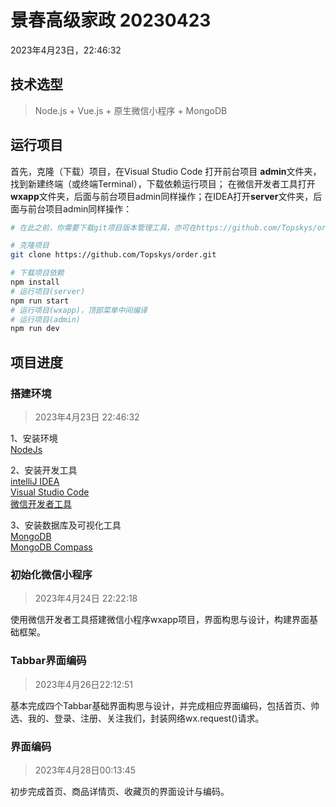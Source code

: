 # 景春高级家政 20230423
‎2023‎年‎4‎月‎23‎日，‏‎22:46:32

## 技术选型
> Node.js + Vue.js + 原生微信小程序 + MongoDB

## 运行项目

首先，克隆（下载）项目，在Visual Studio Code 打开前台项目 **admin**文件夹，找到新建终端（或终端Terminal），下载依赖运行项目；
在微信开发者工具打开**wxapp**文件夹，后面与前台项目admin同样操作；在IDEA打开**server**文件夹，后面与前台项目admin同样操作：
```bash
# 在此之前，你需要下载git项目版本管理工具，亦可在https://github.com/Topskys/order.git上直接下载项目zip再导入编译器运行

# 克隆项目
git clone https://github.com/Topskys/order.git

# 下载项目依赖
npm install
# 运行项目(server)
npm run start
# 运行项目(wxapp)，顶部菜单中间编译
# 运行项目(admin)
npm run dev
```


## 项目进度

### 搭建环境
> ‎2023‎年‎4‎月‎23‎日 ‏‎22:46:32

1、安装环境  
[NodeJs](https://nodejs.org/dist/v18.13.0/node-v18.13.0-x64.msi)

2、安装开发工具  
[intelliJ IDEA](https://www.jetbrains.com/)  
[Visual Studio Code](https://code.visualstudio.com/)  
[微信开发者工具](https://developers.weixin.qq.com/miniprogram/dev/devtools/download.html)

3、安装数据库及可视化工具  
[MongoDB](https://www.mongodb.com/)  
[MongoDB Compass](https://www.mongodb.com/products/compass)

### 初始化微信小程序
> ‎2023‎年‎4‎月‎24‎日 ‏‎22:22:18

使用微信开发者工具搭建微信小程序wxapp项目，界面构思与设计，构建界面基础框架。

### Tabbar界面编码
> 2023年4月26日22:12:51

基本完成四个Tabbar基础界面构思与设计，并完成相应界面编码，包括首页、帅选、我的、登录、注册、关注我们，封装网络wx.request()请求。

### 界面编码
> 2023年4月28日00:13:45

初步完成首页、商品详情页、收藏页的界面设计与编码。
